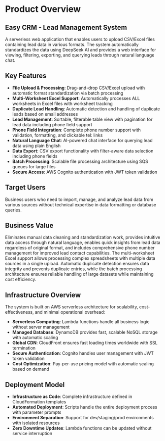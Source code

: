 # Product Overview

## Easy CRM - Lead Management System

A serverless web application that enables users to upload CSV/Excel files containing lead data in various formats. The system automatically standardizes the data using DeepSeek AI and provides a web interface for viewing, filtering, exporting, and querying leads through natural language chat.

## Key Features

- **File Upload & Processing**: Drag-and-drop CSV/Excel upload with automatic format standardization via batch processing
- **Multi-Worksheet Excel Support**: Automatically processes ALL worksheets in Excel files with worksheet tracking
- **Duplicate Lead Handling**: Automatic detection and handling of duplicate leads based on email addresses
- **Lead Management**: Sortable, filterable table view with pagination for lead data including phone field support
- **Phone Field Integration**: Complete phone number support with validation, formatting, and clickable tel: links
- **Natural Language Chat**: AI-powered chat interface for querying lead data using plain English
- **Data Export**: CSV export functionality with filter-aware data selection including phone fields
- **Batch Processing**: Scalable file processing architecture using SQS queues for large files
- **Secure Access**: AWS Cognito authentication with JWT token validation

## Target Users

Business users who need to import, manage, and analyze lead data from various sources without technical expertise in data formatting or database queries.

## Business Value

Eliminates manual data cleaning and standardization work, provides intuitive data access through natural language, enables quick insights from lead data regardless of original format, and includes comprehensive phone number management for improved lead contact capabilities. The multi-worksheet Excel support allows processing complex spreadsheets with multiple data sources in a single upload. Automatic duplicate detection ensures data integrity and prevents duplicate entries, while the batch processing architecture ensures reliable handling of large datasets while maintaining cost efficiency.

## Infrastructure Overview

The system is built on AWS serverless architecture for scalability, cost-effectiveness, and minimal operational overhead:

- **Serverless Computing**: Lambda functions handle all business logic without server management
- **Managed Database**: DynamoDB provides fast, scalable NoSQL storage with automatic scaling
- **Global CDN**: CloudFront ensures fast loading times worldwide with SSL termination
- **Secure Authentication**: Cognito handles user management with JWT token validation
- **Cost Optimization**: Pay-per-use pricing model with automatic scaling based on demand

## Deployment Model

- **Infrastructure as Code**: Complete infrastructure defined in CloudFormation templates
- **Automated Deployment**: Scripts handle the entire deployment process with parameter prompts
- **Environment Separation**: Support for dev/staging/prod environments with isolated resources
- **Zero Downtime Updates**: Lambda functions can be updated without service interruption